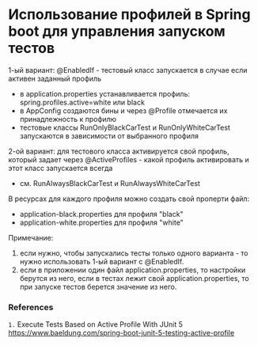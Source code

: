# Использование профилей в Spring boot для управления запуском тестов

1-ый вариант: @EnabledIf - тестовый класс запускается в случае если активен заданный профиль
  - в application.properties устанавливается профиль: spring.profiles.active=white или black
  - в AppConfig создаются бины и через @Profile отмечается их принадлежность к профилю 
  - тестовые классы RunOnlyBlackCarTest и RunOnlyWhiteCarTest запускаются в зависимости от выбранного профиля

2-ой вариант: для тестового класса активируется свой профиль, который задает через @ActiveProfiles - какой профиль 
активировать и этот класс запускается всегда 
  - см. RunAlwaysBlackCarTest и RunAlwaysWhiteCarTest

В ресурсах для каждого профиля можно создать свой проперти файл:
- application-black.properties для профиля "black"
- application-white.properties для профиля "white"

Примечание: 
1) если нужно, чтобы запускались тесты только одного варианта - то нужно использовать 1-ый вариант с @EnabledIf.
2) если в приложении один файл application.properties, то настройки берутся из него,
если в тестах лежит свой application.properties, то при запуске тестов берется значение из него.

### References
`1.` Execute Tests Based on Active Profile With JUnit 5 https://www.baeldung.com/spring-boot-junit-5-testing-active-profile